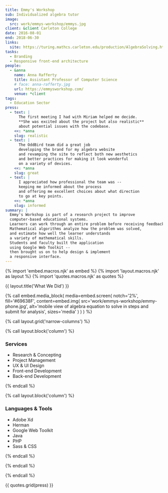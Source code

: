 ```yaml
---
title: Emmy's Workshop
sub: Individualized algebra tutor
image:
  src: work/emmys-workshop/emmys.jpg
client: &client Carleton College
date: 2016-08-01
end: 2018-06-30
links:
  site: https://turing.mathcs.carleton.edu/production/AlgebraSolving.html
tasks:
  - Branding
  - Responsive front-end architecture
people:
  - &anna
    name: Anna Rafferty
    title: Assistant Professor of Computer Science
    # face: anna-rafferty.jpg
    url: https://emmysworkshop.com/
    venue: *client
tags:
  - Education Sector
press:
  - text: |
      The first meeting I had with Miriam helped me decide.
      **She was excited about the project but also realistic**
      about potential issues with the codebase.
    <<: *anna
    slug: realistic
  - text: |
      The OddBird team did a great job
      developing the brand for my algebra website
      and revamping the site to reflect both new aesthetics
      and better practices for making it look wonderful
      on a variety of devices.
    <<: *anna
    slug: great
  - text: |
      I appreciated how professional the team was --
      keeping me informed about the process
      and offering me excellent choices about what direction
      to go at key points.
    <<: *anna
    slug: informed
summary: |
  Emmy's Workshop is part of a research project to improve
  computer-based educational systems.
  Learners can work through an entire problem before receiving feedback.
  Mathematical algorithms analyze how the problem was solved,
  and estimate how well the learner understands
  a variety of mathematical skills.
  Students and faculty built the application
  using Google Web Toolkit --
  then brought us on to help design & implement
  a responsive interface.
---
```


{% import 'embed.macros.njk' as embed %}
{% import 'layout.macros.njk' as layout %}
{% import 'quotes.macros.njk' as quotes %}

{{ layout.title('What We Did') }}

{% call embed.media_block(
  media=embed.screen(
    notch='2%',
    fill='#69638F',
    content=embed.img(
      src='work/emmys-workshop/emmy-phone.jpg',
      alt='mobile view of algebra equation to solve in steps
        and submit for analysis',
      sizes='media'
    )
  )
) %}

{% call layout.grid('narrow-columns') %}

{% call layout.block('column') %}

### Services

- Research & Concepting
- Project Management
- UX & UI Design
- Front-end Development
- Back-end Development

{% endcall %}

{% call layout.block('column') %}

### Languages & Tools

- Adobe Xd
- Herman
- Google Web Toolkit
- Java
- PHP
- Sass & CSS

{% endcall %}

{% endcall %}

{% endcall %}

{{ quotes.grid(press) }}
